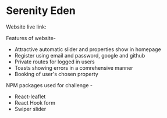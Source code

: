 # Serenity Eden #

Website live link: 

Features of website-
* Attractive automatic slider and properties show in homepage
* Register using email and password, google and github
* Private routes for logged in users
* Toasts showing errors in a comrehensive manner
* Booking of user's chosen property

NPM packages used for challenge - 
* React-leaflet
* React Hook form
* Swiper slider